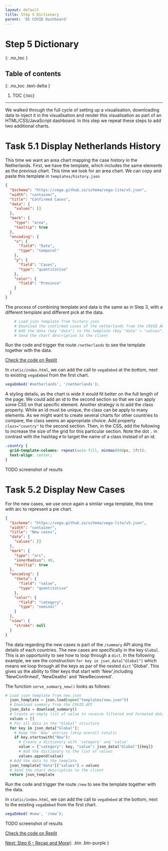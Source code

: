 ```yaml
---
layout: default
title: Step 5 Dictionary
parent: '05 COVID Dashboard'
---
```


# Step 5 Dictionary

{: .no_toc }

## Table of contents

{: .no_toc .text-delta }

1. TOC
{:toc}

---

We walked through the full cycle of setting up a visualisation, downloading data to inject it in the visualisation and render this visualisation as part of an HTML/CSS/JavaScript dashboard. In this step we repeat these steps to add two additional charts.

# Task 5.1 Display Netherlands History

This time we want an area chart mapping the case history in the Netherlands. First, we have the template, which includes the same elements as the previous chart. This time we look for an area chart. We can copy and paste this template in `templates/history.json`

```json
{
  "$schema": "https://vega.github.io/schema/vega-lite/v5.json",
  "width": "container",
  "title": "Confirmed Cases",
  "data": {
    "values": []
  },
  "mark": {
    "type": "area",
    "tooltip": true
  },
  "encoding": {
    "x": {
      "field": "Date",
      "type": "temporal"
    },
    "y": {
      "field": "Cases",
      "type": "quantitative"
    },
    "color": {
      "field": "Province"
    }
  }
}
```

The process of combining template and data is the same as in Step 3, with a different template and different pick at the data.

```python
    # Load json template from history.json
    # Download the confirmed cases of the netherlands from the COVID API
    # Add the data (key "data") to the template (key "data" > "values")
    # Send the chart description to the client
```

Run the code and trigger the route `/netherlands` to see the template together with the data.

[Check the code on Replit](https://repl.it/@IO1075/step5-1)

In `static/index.html`, we can add the call to `vegaEmbed` at the bottom, next to existing `vegaEmbed` from the first chart.

```js
vegaEmbed('#netherlands', '/netherlands');
```

A styling details, as the chart is wide it would fit better on the full length of the page. We could add an id to the second section so that we can apply some CSS on that specific element. Another strategy is to add the class property. While an id must be unique, the class can be apply to many elements. As we might want to create several charts for other countries to compare, the class seems an appropriate choice. Add property `class="country"` to the second section. Then, in the CSS, add the following to increase the size of the grid for this particular section. Note the dot `.` in contrast with the hashtag `#` to target the name of a class instead of an id.

```css
.country {
  grid-template-columns: repeat(auto-fill, minmax(600px, 1fr));
  text-align: center;
}
```

TODO screenshot of results

# Task 5.2 Display New Cases

For the new cases, we use once again a similar vega template, this time with arc to represent a pie chart.

```json
{
  "$schema": "https://vega.github.io/schema/vega-lite/v5.json",
  "width": "container",
  "title": "New cases",
  "data": {
    "values": []
  },
  "mark": {
    "type": "arc",
    "innerRadius": 40,
    "tooltip": true
  },
  "encoding": {
    "theta": {
      "field": "value",
      "type": "quantitative"
    },
    "color": {
      "field": "category",
      "type": "nominal"
    }
  },
  "view": {
    "stroke": null
  }
}
```

The data regarding the new cases is part of the `/summary` API along the details of each countries. The new cases are specifically in the key `Global`. This is an opportunity to see how to loop through a `dict`. In the following example, we see the construction `for key in json_data["Global"]` which means we loop through all the keys as par of the nested `dict` 'Global'. This gives us the ability to filter keys that start with 'New',including 'NewConfirmed', 'NewDeaths' and 'NewRecovered'.

The function `serve_summary_new()` looks as follows:

```python
# Load json template from new.json
  json_template = json.load(open("templates/new.json"))
  # Download summary from the COVID API
  json_data = download_summary()
  # Create an empty list of value to receive filtered and formated data
  values = []
  # For all data in the "Global" structure
  for key in json_data["Global"]:
    # Keep the 'New' entries (skip overall totals)
    if key.startswith("New"):
      # Create a dictionary with 'category' and 'value'
      value = {"category": key, "value": json_data["Global"][key]}
      # Add the dictionary to the list of values
      values.append(value)
  # Add the data to the template
  json_template["data"]["values"] = values
  # Send the chart description to the client
  return json_template
```

Run the code and trigger the route `/new` to see the template together with the data.

In `static/index.html`, we can add the call to `vegaEmbed` at the bottom, next to the existing `vegaEmbed` from the first chart.

```js
vegaEmbed('#new', '/new');
```

TODO screenshot of results

[Check the code on Replit](https://repl.it/@IO1075/step5-2)

[Next: Step 6 - Recap and More]({{site.baseurl}}/assignments/05-covid-dashboard/step6){: .btn .btn-purple }
